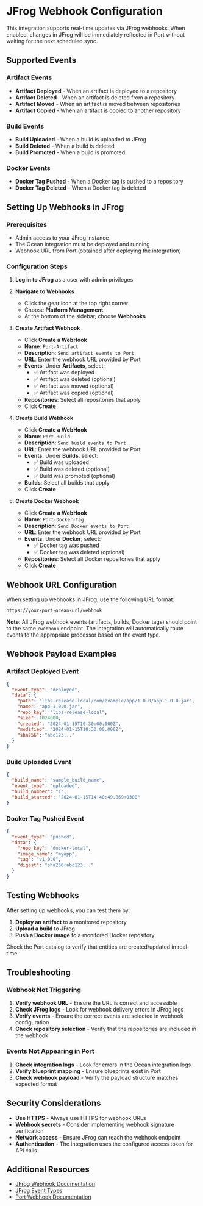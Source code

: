 # JFrog Webhook Configuration

This integration supports real-time updates via JFrog webhooks. When enabled, changes in JFrog will be immediately reflected in Port without waiting for the next scheduled sync.

## Supported Events

### Artifact Events
- **Artifact Deployed** - When an artifact is deployed to a repository
- **Artifact Deleted** - When an artifact is deleted from a repository
- **Artifact Moved** - When an artifact is moved between repositories
- **Artifact Copied** - When an artifact is copied to another repository

### Build Events
- **Build Uploaded** - When a build is uploaded to JFrog
- **Build Deleted** - When a build is deleted
- **Build Promoted** - When a build is promoted

### Docker Events
- **Docker Tag Pushed** - When a Docker tag is pushed to a repository
- **Docker Tag Deleted** - When a Docker tag is deleted

## Setting Up Webhooks in JFrog

### Prerequisites
- Admin access to your JFrog instance
- The Ocean integration must be deployed and running
- Webhook URL from Port (obtained after deploying the integration)

### Configuration Steps

1. **Log in to JFrog** as a user with admin privileges

2. **Navigate to Webhooks**
   - Click the gear icon at the top right corner
   - Choose **Platform Management**
   - At the bottom of the sidebar, choose **Webhooks**

3. **Create Artifact Webhook**
   - Click **Create a WebHook**
   - **Name**: `Port-Artifact`
   - **Description**: `Send artifact events to Port`
   - **URL**: Enter the webhook URL provided by Port
   - **Events**: Under **Artifacts**, select:
     - ✅ Artifact was deployed
     - ✅ Artifact was deleted (optional)
     - ✅ Artifact was moved (optional)
     - ✅ Artifact was copied (optional)
   - **Repositories**: Select all repositories that apply
   - Click **Create**

4. **Create Build Webhook**
   - Click **Create a WebHook**
   - **Name**: `Port-Build`
   - **Description**: `Send build events to Port`
   - **URL**: Enter the webhook URL provided by Port
   - **Events**: Under **Builds**, select:
     - ✅ Build was uploaded
     - ✅ Build was deleted (optional)
     - ✅ Build was promoted (optional)
   - **Builds**: Select all builds that apply
   - Click **Create**

5. **Create Docker Webhook**
   - Click **Create a WebHook**
   - **Name**: `Port-Docker-Tag`
   - **Description**: `Send Docker events to Port`
   - **URL**: Enter the webhook URL provided by Port
   - **Events**: Under **Docker**, select:
     - ✅ Docker tag was pushed
     - ✅ Docker tag was deleted (optional)
   - **Repositories**: Select all Docker repositories that apply
   - Click **Create**

## Webhook URL Configuration

When setting up webhooks in JFrog, use the following URL format:

```
https://your-port-ocean-url/webhook
```

**Note**: All JFrog webhook events (artifacts, builds, Docker tags) should point to the same `/webhook` endpoint. The integration will automatically route events to the appropriate processor based on the event type.

## Webhook Payload Examples

### Artifact Deployed Event
```json
{
  "event_type": "deployed",
  "data": {
    "path": "libs-release-local/com/example/app/1.0.0/app-1.0.0.jar",
    "name": "app-1.0.0.jar",
    "repo_key": "libs-release-local",
    "size": 1024000,
    "created": "2024-01-15T10:30:00.000Z",
    "modified": "2024-01-15T10:30:00.000Z",
    "sha256": "abc123..."
  }
}
```

### Build Uploaded Event
```json
{
  "build_name": "sample_build_name",
  "event_type": "uploaded",
  "build_number": "1",
  "build_started": "2024-01-15T14:40:49.869+0300"
}
```

### Docker Tag Pushed Event
```json
{
  "event_type": "pushed",
  "data": {
    "repo_key": "docker-local",
    "image_name": "myapp",
    "tag": "v1.0.0",
    "digest": "sha256:abc123..."
  }
}
```

## Testing Webhooks

After setting up webhooks, you can test them by:

1. **Deploy an artifact** to a monitored repository
2. **Upload a build** to JFrog
3. **Push a Docker image** to a monitored Docker repository

Check the Port catalog to verify that entities are created/updated in real-time.

## Troubleshooting

### Webhook Not Triggering

1. **Verify webhook URL** - Ensure the URL is correct and accessible
2. **Check JFrog logs** - Look for webhook delivery errors in JFrog logs
3. **Verify events** - Ensure the correct events are selected in webhook configuration
4. **Check repository selection** - Verify that the repositories are included in the webhook

### Events Not Appearing in Port

1. **Check integration logs** - Look for errors in the Ocean integration logs
2. **Verify blueprint mapping** - Ensure blueprints exist in Port
3. **Check webhook payload** - Verify the payload structure matches expected format

## Security Considerations

- **Use HTTPS** - Always use HTTPS for webhook URLs
- **Webhook secrets** - Consider implementing webhook signature verification
- **Network access** - Ensure JFrog can reach the webhook endpoint
- **Authentication** - The integration uses the configured access token for API calls

## Additional Resources

- [JFrog Webhook Documentation](https://jfrog.com/help/r/jfrog-platform-administration-documentation/webhooks)
- [JFrog Event Types](https://jfrog.com/help/r/jfrog-platform-administration-documentation/event-types)
- [Port Webhook Documentation](https://docs.port.io/build-your-software-catalog/custom-integration/webhook/)
